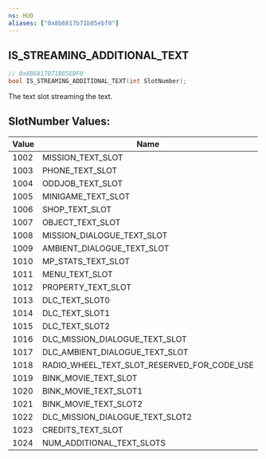 ```yaml
---
ns: HUD
aliases: ["0x8b6817b71b85ebf0"]
---
```

## IS_STREAMING_ADDITIONAL_TEXT

```c
// 0x8B6817B71B85EBF0
bool IS_STREAMING_ADDITIONAL_TEXT(int SlotNumber);
```

The text slot streaming the text.

## SlotNumber Values:
| Value | Name |
| --- | --- |
| 1002 | MISSION_TEXT_SLOT |
| 1003 | PHONE_TEXT_SLOT |
| 1004 | ODDJOB_TEXT_SLOT |
| 1005 | MINIGAME_TEXT_SLOT |
| 1006 | SHOP_TEXT_SLOT |
| 1007 | OBJECT_TEXT_SLOT |
| 1008 | MISSION_DIALOGUE_TEXT_SLOT |
| 1009 | AMBIENT_DIALOGUE_TEXT_SLOT |
| 1010 | MP_STATS_TEXT_SLOT |
| 1011 | MENU_TEXT_SLOT |
| 1012 | PROPERTY_TEXT_SLOT |
| 1013 | DLC_TEXT_SLOT0 |
| 1014 | DLC_TEXT_SLOT1 |
| 1015 | DLC_TEXT_SLOT2 |
| 1016 | DLC_MISSION_DIALOGUE_TEXT_SLOT |
| 1017 | DLC_AMBIENT_DIALOGUE_TEXT_SLOT |
| 1018 | RADIO_WHEEL_TEXT_SLOT_RESERVED_FOR_CODE_USE |
| 1019 | BINK_MOVIE_TEXT_SLOT |
| 1020 | BINK_MOVIE_TEXT_SLOT1 |
| 1021 | BINK_MOVIE_TEXT_SLOT2 |
| 1022 | DLC_MISSION_DIALOGUE_TEXT_SLOT2 |
| 1023 | CREDITS_TEXT_SLOT |
| 1024 | NUM_ADDITIONAL_TEXT_SLOTS |

